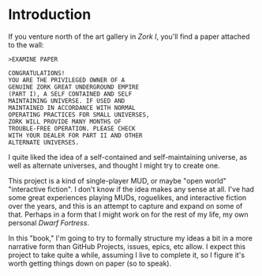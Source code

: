 # Introduction

If you venture north of the art gallery in _Zork I_, you'll find a paper attached to the wall:

```
>EXAMINE PAPER

CONGRATULATIONS!
YOU ARE THE PRIVILEGED OWNER OF A
GENUINE ZORK GREAT UNDERGROUND EMPIRE
(PART I), A SELF CONTAINED AND SELF
MAINTAINING UNIVERSE. IF USED AND
MAINTAINED IN ACCORDANCE WITH NORMAL
OPERATING PRACTICES FOR SMALL UNIVERSES,
ZORK WILL PROVIDE MANY MONTHS OF
TROUBLE-FREE OPERATION. PLEASE CHECK
WITH YOUR DEALER FOR PART II AND OTHER
ALTERNATE UNIVERSES.
```

I quite liked the idea of a self-contained and self-maintaining universe, as well as alternate universes, and thought I might try to create one.

This project is a kind of single-player MUD, or maybe "open world" "interactive fiction".  I don't know if the idea makes any sense at all.  I've had some great experiences playing MUDs, roguelikes, and interactive fiction over the years, and this is an attempt to capture and expand on some of that.  Perhaps in a form that I might work on for the rest of my life, my own personal _Dwarf Fortress_.

In this "book," I'm going to try to formally structure my ideas a bit in a more narrative form than GitHub Projects, issues, epics, etc allow.  I expect this project to take quite a while, assuming I live to complete it, so I figure it's worth getting things down on paper (so to speak).
